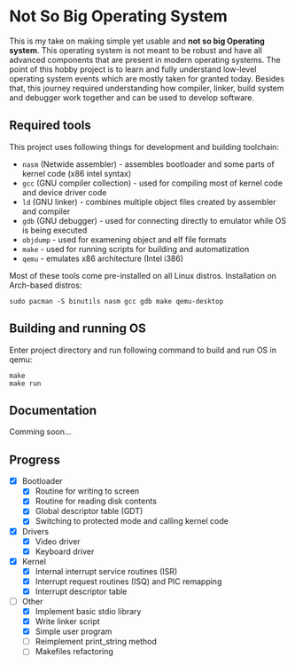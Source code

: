 # Not So Big Operating System

This is my take on making simple yet usable and **not so big Operating system**. This operating system is
not meant to be robust and have all advanced components that are present in modern operating systems.
The point of this hobby project is to learn and fully understand low-level operating system events which are mostly taken for granted today. Besides that, this journey required understanding how compiler, linker, build system and debugger work together and can be used to develop software.

## Required tools

This project uses following things for development and building toolchain:

- `nasm` (Netwide assembler) - assembles bootloader and some parts of kernel code (x86 intel syntax)
- `gcc` (GNU compiler collection) - used for compiling most of kernel code and device driver code
- `ld` (GNU linker) - combines multiple object files created by assembler and compiler
- `gdb` (GNU debugger) - used for connecting directly to emulator while OS is being executed
- `objdump` - used for examening object and elf file formats
- `make` - used for running scripts for building and automatization
- `qemu` - emulates x86 architecture (Intel i386)

Most of these tools come pre-installed on all Linux distros. Installation on Arch-based distros:
```
sudo pacman -S binutils nasm gcc gdb make qemu-desktop
```

## Building and running OS

Enter project directory and run following command to build and run OS in qemu:

```
make
make run
```

## Documentation

Comming soon...

## Progress
- [x] Bootloader
  - [x] Routine for writing to screen
  - [x] Routine for reading disk contents
  - [x] Global descriptor table (GDT)
  - [x] Switching to protected mode and calling kernel code
- [X] Drivers
  - [x] Video driver
  - [X] Keyboard driver
- [x] Kernel
  - [x] Internal interrupt service routines (ISR)
  - [x] Interrupt request routines (ISQ) and PIC remapping
  - [x] Interrupt descriptor table
- [ ] Other
  - [x] Implement basic stdio library
  - [x] Write linker script
  - [x] Simple user program
  - [ ] Reimplement print_string method
  - [ ] Makefiles refactoring
